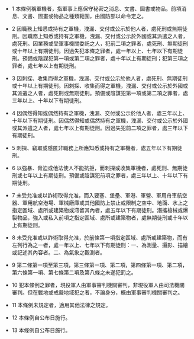 * 1 本條例稱軍機者，指軍事上應保守秘密之消息、文書、圖書或物品。前項消息、文書、圖畫或物品之種類範圍，由國防部以命令定之。

* 2 因職務上知悉或持有之軍機，洩漏、交付或公示於他人者，處死刑或無期徒刑。因職務上知悉或持有之軍機，洩漏、交付或公示於外國或其派遣之人者，處死刑。因業務或受軍事機關委託之人，犯前二項之罪者，處死刑、無期徒刑或十年以上有期徒刑。因過失犯本條之罪者，處一年以上、七年以下有期徒刑。預備或陰謀犯第一項或第二項之罪者，處十年以上有期徒刑；犯第三項之罪者，處七年以上有期徒刑。

* 3 因刺探、收集而得之軍機，洩漏、交付或公示於他人者，處死刑、無期徒刑或十年以上有期徒刑。因刺探、收集而得之軍機，洩漏、交付或公示於外國或其派遣之人者，處死刑或無期徒刑。預備或陰謀犯第一項或第二項之罪者，處三年以上、十年以下有期徒刑。

* 4 因偶然得知或偶然持有之軍機，洩漏、交付或公示於他人者，處三年以上、十年以下有期徒刑。因偶然得知或偶然持有之軍機，洩漏、交付或公示於外國或其派遣之人者，處七年以上有期徒刑。因過失犯前二項之罪者，處三年以下有期徒刑。

* 5 刺探、竊取或隱匿非職務上所應知悉或持有之軍機者，處五年以下有期徒刑。

* 6 以強暴、脅迫或他法使人不能抗拒，而刺探或收集軍機者，處死刑、無期徒刑或七年以上有期徒刑。預備或陰謀犯前項之罪者，處三年以上、十年以下有期徒刑。

* 7 未受允准或以詐術取得允准，而入要塞、堡壘、軍港、軍營、軍用舟車航空器、軍用航空港場、軍械廠庫或其他國防上禁止或限制之空中、地面、水上之指定區域、處所或建築物或滯留其內者，處五年以下有期徒刑。潛攜槍械或爆裂物品，強入或私入前項之指定區域、處所或建築物者，處無期徒刑或十年以上有期徒刑。

* 8 未受允准或以詐術取得允准，於前條第一項指定區域、處所或建築物，而有左列行為之一者，處一年以上、七年以下有期徒刑：一、為測量、攝影、描繪或記述其內容者。二、為氣象之觀測者。

* 9 第二條第一項至第三項，第三條第一項、第二項，第四條第一項、第二項，第六條第一項、第七條第二項及第八條之未遂犯罰之。

* 10 犯本條例之罪者，現役軍人由軍事審判機關審判，非現役軍人由司法機關審判。但在戰地或戒嚴地域犯之者，不論身分，概由軍事審判機關審判之。

* 11 本條例未規定者，適用其他法律之規定。

* 12 本條例自公布日施行。

* 13 本條例自公布日施行。

